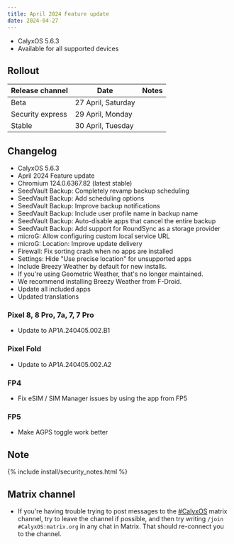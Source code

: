 ```yaml
---
title: April 2024 Feature update
date: 2024-04-27
---
```


* CalyxOS 5.6.3
* Available for all supported devices

## Rollout

| Release channel  | Date   | Notes |
| ---------------- | ------ | ------ |
| Beta | 27 April, Saturday | |
| Security express | 29 April, Monday | |
| Stable | 30 April, Tuesday | |

## Changelog
* CalyxOS 5.6.3
* April 2024 Feature update
* Chromium 124.0.6367.82 (latest stable)
* SeedVault Backup: Completely revamp backup scheduling
* SeedVault Backup: Add scheduling options
* SeedVault Backup: Improve backup notifications
* SeedVault Backup: Include user profile name in backup name
* SeedVault Backup: Auto-disable apps that cancel the entire backup
* SeedVault Backup: Add support for RoundSync as a storage provider
* microG: Allow configuring custom local service URL
* microG: Location: Improve update delivery
* Firewall: Fix sorting crash when no apps are installed
* Settings: Hide "Use precise location" for unsupported apps
* Include Breezy Weather by default for new installs.
* If you're using Geometric Weather, that's no longer maintained.
* We recommend installing Breezy Weather from F-Droid.
* Update all included apps
* Updated translations

### Pixel 8, 8 Pro, 7a, 7, 7 Pro
* Update to AP1A.240405.002.B1

### Pixel Fold
* Update to AP1A.240405.002.A2

### FP4
* Fix eSIM / SIM Manager issues by using the app from FP5

### FP5
* Make AGPS toggle work better

## Note

{% include install/security_notes.html %}

## Matrix channel

* If you're having trouble trying to post messages to the [#CalyxOS](https://app.element.io/#/room/#CalyxOS:matrix.org) matrix channel, try to leave the channel if possible, and then try writing `/join #CalyxOS:matrix.org` in any chat in Matrix. That should re-connect you to the channel.

